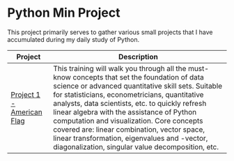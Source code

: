 # Python Min Project

This project primarily serves to gather various small projects that I have accumulated during my daily study of Python.





| Project                          | Description |
|----------------------------------|-------------|
| [Project 1 - American Flag](https://github.com/sunyufei92/Python-Min-Project/tree/main/Project%201%20-%20American%20Flag) | This training will walk you through all the must-know concepts that set the foundation of data science or advanced quantitative skill sets. Suitable for statisticians, econometricians, quantitative analysts, data scientists, etc. to quickly refresh linear algebra with the assistance of Python computation and visualization. Core concepts covered are: linear combination, vector space, linear transformation, eigenvalues and -vector, diagonalization, singular value decomposition, etc. |
